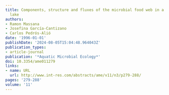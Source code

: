 ```yaml
---
title: Components, structure and fluxes of the microbial food web in a small, stratified
  lake
authors:
- Ramon Massana
- Josefina García-Cantizano
- Carlos Pedrós-Alió
date: '1996-01-01'
publishDate: '2024-08-05T15:04:48.964043Z'
publication_types:
- article-journal
publication: '*Aquatic Microbial Ecology*'
doi: 10.3354/ame011279
links:
- name: URL
  url: http://www.int-res.com/abstracts/ame/v11/n3/p279-288/
pages: '279-288'
volume: '11'
---
```

